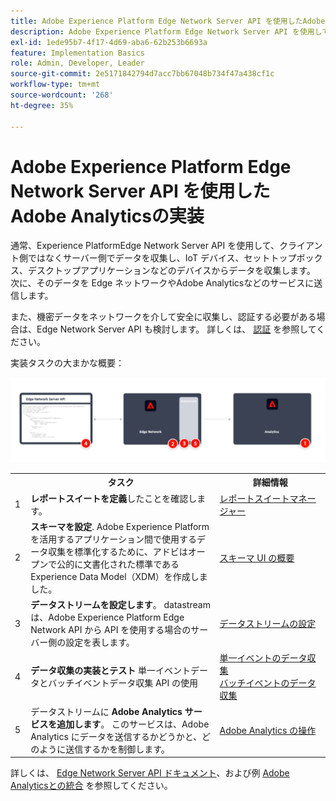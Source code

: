 ```yaml
---
title: Adobe Experience Platform Edge Network Server API を使用したAdobe Analyticsの実装
description: Adobe Experience Platform Edge Network Server API を使用して、Adobe Analyticsにデータを送信します。
exl-id: 1ede95b7-4f17-4d69-aba6-62b253b6693a
feature: Implementation Basics
role: Admin, Developer, Leader
source-git-commit: 2e5171842794d7acc7bb67048b734f47a438cf1c
workflow-type: tm+mt
source-wordcount: '268'
ht-degree: 35%

---
```


# Adobe Experience Platform Edge Network Server API を使用したAdobe Analyticsの実装

通常、Experience PlatformEdge Network Server API を使用して、クライアント側ではなくサーバー側でデータを収集し、IoT デバイス、セットトップボックス、デスクトップアプリケーションなどのデバイスからデータを収集します。 次に、そのデータを Edge ネットワークやAdobe Analyticsなどのサービスに送信します。

また、機密データをネットワークを介して安全に収集し、認証する必要がある場合は、Edge Network Server API も検討します。 詳しくは、 [認証](https://experienceleague.adobe.com/docs/experience-platform/edge-network-server-api/authentication.html) を参照してください。

実装タスクの大まかな概要：

![Analytics 拡張機能ワークフローを使用した Adobe Analytics](../../assets/edge-network-server-api-annotated.png)

<table style="width:100%">

<tr>
<th style="width:5%"></th><th style="width:60%"><b>タスク</b></th><th style="width:35%"><b>詳細情報</b></th>
</tr>

<tr>
<td>1</td>
<td><b>レポートスイートを定義</b>したことを確認します。</td>
<td><a href="../../../admin/admin/c-manage-report-suites/report-suites-admin.md">レポートスイートマネージャー</a></td>
</tr>

<tr>
<td>2</td>
<td><b>スキーマを設定</b>. Adobe Experience Platform を活用するアプリケーション間で使用するデータ収集を標準化するために、アドビはオープンで公的に文書化された標準である Experience Data Model（XDM）を作成しました。</td>
<td><a href="https://experienceleague.adobe.com/docs/experience-platform/xdm/ui/overview.html?lang=ja">スキーマ UI の概要</a></td>
</tr>

<tr>
<td>3</td>
<td><b>データストリームを設定します</b>。 datastream は、Adobe Experience Platform Edge Network API から API を使用する場合のサーバー側の設定を表します。</td>
<td><a href="https://experienceleague.adobe.com/docs/experience-platform/datastreams/configure.html?lang=ja">データストリームの設定<a></td> 
</tr>

<tr>
<td>4</td>
<td><b>データ収集の実装とテスト</b> 単一イベントデータとバッチイベントデータ収集 API の使用</td>
<td><a href="https://experienceleague.adobe.com/docs/experience-platform/edge-network-server-api/data-collection/interactive-data-collection.html?lang=ja">単一イベントのデータ収集</a><br/><a href="https://experienceleague.adobe.com/docs/experience-platform/edge-network-server-api/data-collection/non-interactive-data-collection.html">バッチイベントのデータ収集</a>
</tr>

<td>5</td>
<td>データストリームに <b>Adobe Analytics サービスを追加します</b>。 このサービスは、Adobe Analytics にデータを送信するかどうかと、どのように送信するかを制御します。</td>
<td><a href="https://experienceleague.adobe.com/docs/experience-platform/edge-network-server-api/interacting-other-adobe-solutions/interacting-adobe-analytics.html?lang=ja">Adobe Analytics の操作</a></td>
</tr>


</table>

詳しくは、 [Edge Network Server API ドキュメント](https://experienceleague.adobe.com/docs/experience-platform/edge-network-server-api/overview.html?lang=ja)、および例 [Adobe Analyticsとの統合](https://experienceleague.adobe.com/docs/experience-platform/edge-network-server-api/interacting-other-adobe-solutions/interacting-adobe-analytics.html?lang=ja) を参照してください。

